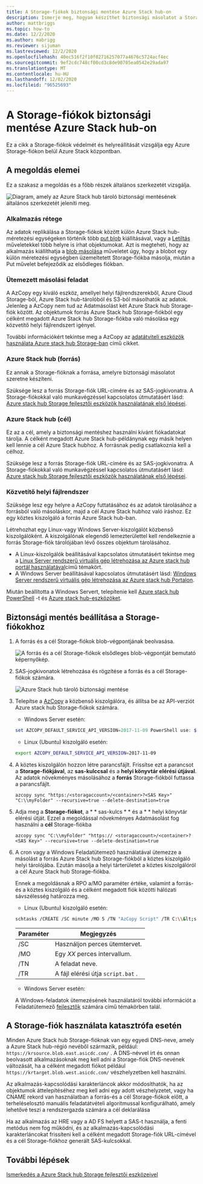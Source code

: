 ```yaml
---
title: A Storage-fiókok biztonsági mentése Azure Stack hub-on
description: Ismerje meg, hogyan készíthet biztonsági másolatot a Storage-fiókokról Azure Stack hub-on.
author: mattbriggs
ms.topic: how-to
ms.date: 12/2/2020
ms.author: mabrigg
ms.reviewer: sijuman
ms.lastreviewed: 12/2/2020
ms.openlocfilehash: 40ec516f2f10f02716257077a4676c5724acf4ec
ms.sourcegitcommit: 9ef2cdc748cf00cd3c8de90705ea0542e29ada97
ms.translationtype: MT
ms.contentlocale: hu-HU
ms.lasthandoff: 12/02/2020
ms.locfileid: "96525693"
---
```

# <a name="back-up-your-storage-accounts-on-azure-stack-hub"></a>A Storage-fiókok biztonsági mentése Azure Stack hub-on

Ez a cikk a Storage-fiókok védelmét és helyreállítását vizsgálja egy Azure Storage-fiókon belül Azure Stack központban.

## <a name="elements-of-the-solution"></a>A megoldás elemei

Ez a szakasz a megoldás és a főbb részek általános szerkezetét vizsgálja.

![Diagram, amely az Azure Stack hub tároló biztonsági mentésének általános szerkezetét jeleníti meg.](./media/azure-stack-network-howto-backup-storage/azure-stack-storage-backup.png)

### <a name="application-layer"></a>Alkalmazás rétege

Az adatok replikálása a Storage-fiókok között külön Azure Stack hub-méretezési egységeken történik több [put blob](/rest/api/storageservices/put-blob) kiállításával, vagy a [Letiltás](/rest/api/storageservices/put-block) műveletekkel több helyre is írhat objektumokat. Azt is megteheti, hogy az alkalmazás kiállíthatja a [blob másolása](/rest/api/storageservices/copy-blob) műveletet úgy, hogy a blobot egy külön méretezési egységben üzemeltetett Storage-fiókba másolja, miután a Put művelet befejeződik az elsődleges fiókban.

### <a name="scheduled-copy-task"></a>Ütemezett másolási feladat

A AzCopy egy kiváló eszköz, amellyel helyi fájlrendszerekből, Azure Cloud Storage-ból, Azure Stack hub-tárolóból és S3-ból másolhatók az adatok. Jelenleg a AzCopy nem tud az Adatmásolást két Azure Stack hub Storage-fiók között. Az objektumok forrás Azure Stack hub Storage-fiókból egy célként megadott Azure Stack hub Storage-fiókba való másolása egy közvetítő helyi fájlrendszert igényel.

További információkért tekintse meg a AzCopy az [adatátviteli eszközök használata Azure stack hub Storage-ban](./azure-stack-storage-transfer.md?view=azs-1908#azcopy) című cikket.

### <a name="azure-stack-hub-source"></a>Azure Stack hub (forrás)

Ez annak a Storage-fióknak a forrása, amelyre biztonsági másolatot szeretne készíteni.

Szüksége lesz a forrás Storage-fiók URL-címére és az SAS-jogkivonatra. A Storage-fiókokkal való munkavégzéssel kapcsolatos útmutatásért lásd: [Azure stack hub Storage fejlesztői eszközök használatának első lépései](azure-stack-storage-dev.md).

### <a name="azure-stack-hub-target"></a>Azure Stack hub (cél)

Ez az a cél, amely a biztonsági mentéshez használni kívánt fiókadatokat tárolja. A célként megadott Azure Stack hub-példánynak egy másik helyen kell lennie a cél Azure Stack hubhoz. A forrásnak pedig csatlakoznia kell a célhoz.

Szüksége lesz a forrás Storage-fiók URL-címére és az SAS-jogkivonatra. A Storage-fiókokkal való munkavégzéssel kapcsolatos útmutatásért lásd: [Azure stack hub Storage fejlesztői eszközök használatának első lépései](azure-stack-storage-dev.md).

### <a name="intermediary-local-filesystem"></a>Közvetítő helyi fájlrendszer

Szüksége lesz egy helyre a AzCopy futtatásához és az adatok tárolásához a forrásból való másoláskor, majd a cél Azure Stack hubhoz való íráshoz. Ez egy köztes kiszolgáló a forrás Azure Stack hub-ban.

Létrehozhat egy Linux-vagy Windows Server-kiszolgálót közbenső kiszolgálóként. A kiszolgálónak elegendő lemezterülettel kell rendelkeznie a forrás Storage-fiók tárolójában lévő összes objektum tárolásához.
- A Linux-kiszolgálók beállításával kapcsolatos útmutatásért tekintse meg a [Linux Server rendszerű virtuális gép létrehozása az Azure stack hub portál használatával](azure-stack-quick-linux-portal.md)című témakört.  
- A Windows Server beállításával kapcsolatos útmutatásért lásd: [Windows Server rendszerű virtuális gép létrehozása az Azure stack hub Portalon](azure-stack-quick-windows-portal.md).  

Miután beállította a Windows Servert, telepítenie kell [Azure stack hub PowerShell](../operator/powershell-install-az-module.md?toc=https%3A%2F%2Fdocs.microsoft.com%2FFazure-stack%2Fuser%2FTOC.json&bc=https%3A%2F%2Fdocs.microsoft.com%2FFazure-stack%2Fbreadcrumb%2Ftoc.json) -t és [Azure stack hub-eszközöket](../operator/azure-stack-powershell-download.md?toc=https%3A%2F%2Fdocs.microsoft.com%2FFazure-stack%2Fuser%2FTOC.json&bc=https%3A%2F%2Fdocs.microsoft.com%2FFazure-stack%2Fbreadcrumb%2Ftoc.json).

## <a name="set-up-backup-for-storage-accounts"></a>Biztonsági mentés beállítása a Storage-fiókokhoz

1. A forrás és a cél Storage-fiókok blob-végpontjának beolvasása.

    ![A forrás és a cél Storage-fiókok elsődleges blob-végpontját bemutató képernyőkép.](./media/azure-stack-network-howto-backup-storage/back-up-step1.png)

2. SAS-jogkivonatok létrehozása és rögzítése a forrás és a cél Storage-fiókok számára.

    ![Azure Stack hub tároló biztonsági mentése](./media/azure-stack-network-howto-backup-storage/back-up-step2.png)

3. Telepítse a [AzCopy](https://github.com/Azure/azure-storage-azcopy) a közbenső kiszolgálóra, és állítsa be az API-verziót Azure stack hub Storage-fiókok számára.

    - Windows Server esetén:

    ```PowerShell  
    set AZCOPY_DEFAULT_SERVICE_API_VERSION=2017-11-09 PowerShell use: $env:AZCOPY_DEFAULT_SERVICE_API_VERSION="2017-11-09"
    ```

    - Linux (Ubuntu) kiszolgáló esetén:

    ```bash  
    export AZCOPY_DEFAULT_SERVICE_API_VERSION=2017-11-09
    ```

4. A köztes kiszolgálón hozzon létre parancsfájlt. Frissítse ezt a parancsot a **Storage-fiókjával**, az **sas-kulccsal** és a **helyi könyvtár elérési útjával**. Az adatok növekményes másolásához a **forrás** Storage-fiókból futtassa a parancsfájlt.

    ```
    azcopy sync "https:/<storagaccount>/<container>?<SAS Key>" "C:\\myFolder" --recursive=true --delete-destination=true
    ```

5.  Adja meg a **Storage-fiókot**, a * * sas-kulcs * * és a * * helyi könyvtár elérési útját.  Ezzel a megoldással növekményes Adatmásolást fog használni a **cél** Storage-fiókba
    
    ```
    azcopy sync "C:\\myFolder" "https:// <storagaccount>/<container>?<SAS Key>" --recursive=true --delete-destination=true
    ```

6.  A cron vagy a Windows Feladatütemező használatával ütemezze a másolást a forrás Azure Stack hub Storage-fiókból a köztes kiszolgáló helyi tárolójába. Ezután másolja a helyi tárterületet a köztes kiszolgálóról a cél Azure Stack hub Storage-fiókba.

    Ennek a megoldásnak a RPO a/MO paraméter értéke, valamint a forrás-és a köztes kiszolgáló és a célként megadott fiók közötti hálózati sávszélesség határozza meg.

    - Linux (Ubuntu) kiszolgáló esetén:

    ```bash  
    schtasks /CREATE /SC minute /MO 5 /TN "AzCopy Script" /TR C:\\&lt;script name>.bat
    ```

    | Paraméter | Megjegyzés | 
    | ---- | ---- |
    | /SC | Használjon perces ütemtervet. |
    | /MO | Egy *XX* perces intervallum. |
    | /TN | A feladat neve. |
    | /TR | A fájl elérési útja `script.bat` . |


    - Windows Server esetén:

    A Windows-feladatok ütemezésének használatáról további információt a Feladatütemező [fejlesztők](/windows/win32/taskschd/task-scheduler-start-page) számára című témakörben talál.
    

## <a name="use-your-storage-account-in-a-disaster"></a>A Storage-fiók használata katasztrófa esetén

Minden Azure Stack hub Storage-fióknak van egy egyedi DNS-neve, amely a Azure Stack hub-régió nevéből származik, például: `https://krsource.blob.east.asicdc.com/` . A DNS-névvel írt és onnan beolvasott alkalmazásoknak meg kell adni a Storage-fiók DNS-nevének változását, ha a célként megadott fiókot például `https://krtarget.blob.west.asicdc.com/` vészhelyzetben kell használni.

Az alkalmazás-kapcsolódási karakterláncok akkor módosíthatók, ha az objektumok áttelepítéséhez meg kell adni egy adott vészhelyzetet, vagy ha CNAME rekord van használatban a forrás-és a cél Storage-fiókok előtt, a terheléselosztó manuális feladatátvételi algoritmussal konfigurálható, amely lehetővé teszi a rendszergazda számára a cél deklarálása

Ha az alkalmazás az HRE vagy a AD FS helyett a SAS-t használja, a fenti metódus nem fog működni, és az alkalmazás-kapcsolódási karakterláncokat frissíteni kell a célként megadott Storage-fiók URL-címével és a cél Storage-fiókhoz generált SAS-kulcsokkal.

## <a name="next-steps"></a>További lépések

[Ismerkedés a Azure Stack hub Storage fejlesztői eszközeivel](azure-stack-storage-dev.md)
